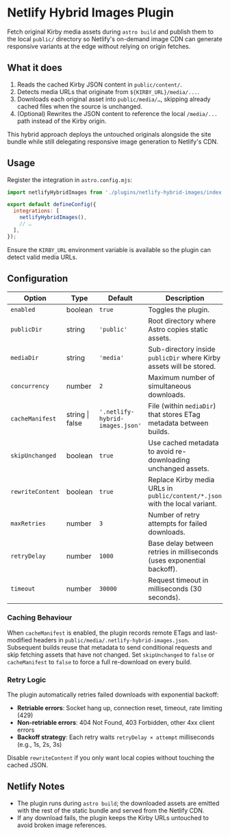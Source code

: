 # Netlify Hybrid Images Plugin

Fetch original Kirby media assets during `astro build` and publish them to the local `public/`
directory so Netlify's on-demand image CDN can generate responsive variants at the edge without
relying on origin fetches.

## What it does

1. Reads the cached Kirby JSON content in `public/content/`.
2. Detects media URLs that originate from `${KIRBY_URL}/media/...`.
3. Downloads each original asset into `public/media/…`, skipping already cached files when the source is unchanged.
4. (Optional) Rewrites the JSON content to reference the local `/media/...` path instead of the
   Kirby origin.

This hybrid approach deploys the untouched originals alongside the site bundle while still
delegating responsive image generation to Netlify's CDN.

## Usage

Register the integration in `astro.config.mjs`:

```js
import netlifyHybridImages from './plugins/netlify-hybrid-images/index.js';

export default defineConfig({
  integrations: [
    netlifyHybridImages(),
    // …
  ],
});
```

Ensure the `KIRBY_URL` environment variable is available so the plugin can detect valid media URLs.

## Configuration

| Option           | Type             | Default                          | Description                                                                 |
| ---------------- | ---------------- | -------------------------------- | --------------------------------------------------------------------------- |
| `enabled`        | boolean          | `true`                           | Toggles the plugin.                                                         |
| `publicDir`      | string           | `'public'`                       | Root directory where Astro copies static assets.                            |
| `mediaDir`       | string           | `'media'`                        | Sub-directory inside `publicDir` where Kirby assets will be stored.         |
| `concurrency`    | number           | `2`                              | Maximum number of simultaneous downloads.                                   |
| `cacheManifest`  | string \| false  | `'.netlify-hybrid-images.json'`  | File (within `mediaDir`) that stores ETag metadata between builds.          |
| `skipUnchanged`  | boolean          | `true`                           | Use cached metadata to avoid re-downloading unchanged assets.               |
| `rewriteContent` | boolean          | `true`                           | Replace Kirby media URLs in `public/content/*.json` with the local variant. |
| `maxRetries`     | number           | `3`                              | Number of retry attempts for failed downloads.                              |
| `retryDelay`     | number           | `1000`                           | Base delay between retries in milliseconds (uses exponential backoff).      |
| `timeout`        | number           | `30000`                          | Request timeout in milliseconds (30 seconds).                               |

### Caching Behaviour

When `cacheManifest` is enabled, the plugin records remote ETags and last-modified headers in
`public/media/.netlify-hybrid-images.json`. Subsequent builds reuse that metadata to send
conditional requests and skip fetching assets that have not changed. Set `skipUnchanged` to `false`
or `cacheManifest` to `false` to force a full re-download on every build.

### Retry Logic

The plugin automatically retries failed downloads with exponential backoff:

- **Retriable errors**: Socket hang up, connection reset, timeout, rate limiting (429)
- **Non-retriable errors**: 404 Not Found, 403 Forbidden, other 4xx client errors
- **Backoff strategy**: Each retry waits `retryDelay × attempt` milliseconds (e.g., 1s, 2s, 3s)

Disable `rewriteContent` if you only want local copies without touching the cached JSON.

## Netlify Notes

- The plugin runs during `astro build`; the downloaded assets are emitted with the rest of the
  static bundle and served from the Netlify CDN.
- If any download fails, the plugin keeps the Kirby URLs untouched to avoid broken image references.
